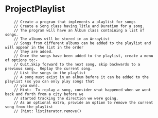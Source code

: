 # ProjectPlaylist

	    // Create a program that implements a playlist for songs
        // Create a Song class having Title and Duration for a song.
        // The program will have an Album class containing a list of songs.
        // The albums will be stored in an ArrayList
        // Songs from different albums can be added to the playlist and will appear in the list in the order
        // they are added.
        // Once the songs have been added to the playlist, create a menu of options to:-
        // Quit,Skip forward to the next song, skip backwards to a previous song.  Replay the current song.
        // List the songs in the playlist
        // A song must exist in an album before it can be added to the playlist (so you can only play songs that
        // you own).
        // Hint:  To replay a song, consider what happened when we went back and forth from a city before we
        // started tracking the direction we were going.
        // As an optional extra, provide an option to remove the current song from the playlist
        // (hint: listiterator.remove()